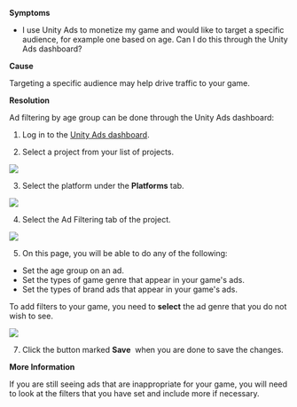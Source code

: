 

**Symptoms**


- I use Unity Ads to monetize my game and would like to target a specific audience, for example one based on age. Can I do this through the Unity Ads dashboard?



**Cause**



Targeting a specific audience may help drive traffic to your game.



**Resolution**



Ad filtering by age group can be done through the Unity Ads dashboard:



1. Log in to the [Unity Ads dashboard](https://dashboard.unityads.unity3d.com/).



2. Select a project from your list of projects.



![](/hc/en-us/article_attachments/115000190826/setAdFilter_01.png)



3. Select the platform under the  **Platforms**  tab.



![](/hc/en-us/article_attachments/115000221546/setAdFilter_02.png)



4. Select the Ad Filtering tab of the project.



![](/hc/en-us/article_attachments/115000217403/setAdFilter_03.png)



5. On this page, you will be able to do any of the following:


- Set the age group on an ad.
- Set the types of game genre that appear in your game's ads.
- Set the types of brand ads that appear in your game's ads.



To add filters to your game, you need to  **select** the ad genre that you do not wish to see.



![](/hc/en-us/article_attachments/115000369203/Screen_Shot_2017-01-03_at_15.16.07.png)



7. Click the button marked  **Save**  when you are done to save the changes.



**More Information**



If you are still seeing ads that are inappropriate for your game, you will need to look at the filters that you have set and include more if necessary.


